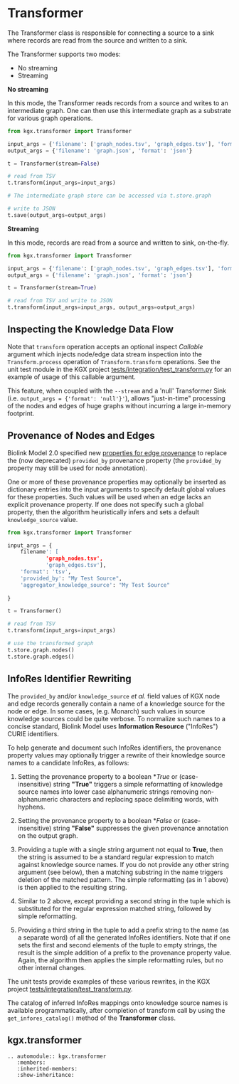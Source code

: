 # Transformer

The Transformer class is responsible for connecting a source to a sink where records are
read from the source and written to a sink.

The Transformer supports two modes:
- No streaming
- Streaming

**No streaming**

In this mode, the Transformer reads records from a source and writes to an intermediate graph. One can then use this
intermediate graph as a substrate for various graph operations.


```python
from kgx.transformer import Transformer

input_args = {'filename': ['graph_nodes.tsv', 'graph_edges.tsv'], 'format': 'tsv'}
output_args = {'filename': 'graph.json', 'format': 'json'}

t = Transformer(stream=False)

# read from TSV
t.transform(input_args=input_args)

# The intermediate graph store can be accessed via t.store.graph

# write to JSON
t.save(output_args=output_args)
```

**Streaming**

In this mode, records are read from a source and written to sink, on-the-fly.

```python
from kgx.transformer import Transformer

input_args = {'filename': ['graph_nodes.tsv', 'graph_edges.tsv'], 'format': 'tsv'}
output_args = {'filename': 'graph.json', 'format': 'json'}

t = Transformer(stream=True)

# read from TSV and write to JSON
t.transform(input_args=input_args, output_args=output_args)
```

## Inspecting the Knowledge Data Flow

Note that `transform` operation accepts an optional inspect _Callable_ argument which injects node/edge data stream inspection into the `Transform.process` operation of `Transform.transform` operations.  See the unit  test module in the KGX project [tests/integration/test_transform.py](https://github.com/biolink/kgx/blob/master/tests/integration/test_transform.py) for an example of usage of this callable argument. 

This feature, when coupled with the `--stream` and a 'null' Transformer Sink  (i.e. `output_args = {'format': 'null'}'`), allows "just-in-time" processing of the nodes and edges of huge graphs without incurring a large in-memory footprint.

## Provenance of Nodes and Edges

Biolink Model 2.0 specified new [properties for edge provenance](https://github.com/biolink/kgx/blob/master/specification/kgx-format.md#edge-provenance) to replace the (now deprecated) `provided_by` provenance property (the `provided_by` property may still be used for node annotation).  

One or more of these provenance properties may optionally be inserted as dictionary entries into the input arguments to specify default global values for these properties. Such values will be used when an edge lacks an explicit provenance property. If one does not specify such a global property, then the algorithm heuristically infers and sets a default `knowledge_source` value.

```python
from kgx.transformer import Transformer

input_args = {
    filename': [
            'graph_nodes.tsv', 
            'graph_edges.tsv'],
    'format': 'tsv',
    'provided_by': "My Test Source",
    'aggregator_knowledge_source': "My Test Source"
    
}

t = Transformer()

# read from TSV 
t.transform(input_args=input_args)

# use the transformed graph
t.store.graph.nodes()
t.store.graph.edges()
```

## InfoRes Identifier Rewriting

The `provided_by` and/or `knowledge_source` _et al._ field values of KGX node and edge records generally contain a name 
of a knowledge source for the node or edge.  In some cases, (e.g. Monarch)  such values in source knowledge sources 
could be quite verbose. To normalize such names to a concise standard, Biolink Model uses
**Information Resource** ("InfoRes") CURIE identifiers.  

To help generate and document such InfoRes identifiers, the provenance property values may optionally trigger a rewrite 
of their knowledge source names to a candidate InfoRes, as follows:

1. Setting the provenance property to a boolean **True* or (case-insensitive) string **"True"** triggers a simple 
reformatting of knowledge source names into lower case alphanumeric strings removing non-alphanumeric characters 
and replacing space delimiting words, with hyphens.

2. Setting the provenance property  to a boolean **False* or (case-insensitive) string **"False"** suppresses the 
given provenance annotation on the output graph.

3. Providing a tuple with a single string argument not equal to **True**, then the string is assumed to be a standard 
regular expression to match against knowledge source names. If you do not provide any other string
argument (see below), then a matching substring in the name triggers deletion of the matched pattern.  The simple 
reformatting (as in 1 above) is then applied to the resulting string.

4. Similar to 2 above, except providing a second string in the tuple which is substituted for the regular expression 
matched string, followed by simple reformatting.

5. Providing a third string in the tuple to add a prefix string to the name (as a separate word) of all the generated 
InfoRes identifiers.  Note that if one sets the first and second elements of the tuple to empty strings, the result
is the simple addition of a prefix to the provenance property value. Again, the algorithm then applies the simple 
reformatting rules, but no other internal changes.

The unit tests provide examples of these various rewrites, in the KGX project
[tests/integration/test_transform.py](https://github.com/biolink/kgx/blob/master/tests/integration/test_transform.py).

The catalog of inferred InfoRes mappings onto knowledge source names is available programmatically, after completion 
of transform call by using the `get_infores_catalog()` method of the **Transformer** class.

## kgx.transformer


```{eval-rst}
.. automodule:: kgx.transformer
   :members:
   :inherited-members:
   :show-inheritance:
```
